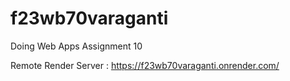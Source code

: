 # f23wb70varaganti

Doing Web Apps Assignment 10

Remote Render Server : https://f23wb70varaganti.onrender.com/